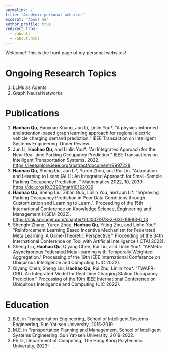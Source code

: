 ```yaml
---
permalink: /
title: "Academic personal websites"
excerpt: "About me"
author_profile: true
redirect_from: 
  - /about/
  - /about.html
---
```


Welcome! This is the front page of my personal websites!

Ongoing Research Topics
======
1. LLMs as Agents
2. Graph Neural Networks

Publications
======
1. **Haohao Qu**, Haoxuan Kuang, Jun Li, Linlin You*. "A physics-informed and attention-based graph learning approach for regional electric vehicle charging demand prediction." IEEE Transaction on Intelligent Systems Engineering. Under Review.
2. Jun Li, **Haohao Qu**, and Linlin You*. "An Integrated Approach for the Near Real-time Parking Occupancy Prediction." IEEE Transactions on Intelligent Transportation Systems. 2022. https://ieeexplore.ieee.org/abstract/document/9997228
3. **Haohao Qu**, Sheng Liu, Jun Li*, Yuren Zhou, and Rui Liu. "Adaptation and Learning to Learn (ALL): An Integrated Approach for Small-Sample Parking Occupancy Prediction. " Mathematics 2022, 10, 2039. https://doi.org/10.3390/math10122039
4. **Haohao Qu**, Sheng Liu, Zihan Guo, Linlin You, and Jun Li*. "Improving Parking Occupancy Prediction in Poor Data Conditions through Customization and Learning to Learn.".  Proceeding of the 15th International Conference on Knowledge Science, Engineering and Management (KSEM 2022). https://link.springer.com/chapter/10.1007/978-3-031-10983-6_13
5. Shenglv Zhang, Yuren Zhou, **Haohao Qu**, Yiting Zhu, and Linlin You*. "Reinforcement Learning Based Incentive Mechanism for Federated Meta Learning: A Game-Theoretic Perspective."  Proceeding of the 34th International Conference on Tool with Artificial Intelligence (ICTAI 2022). 
6. Sheng Liu, **Haohao Qu**, Qiyang Chen, Rui Liu, and Linlin You*. "AFMeta: Asynchronous Federated Meta-learning with Temporally Weighted Aggregation." Processing of the 19th IEEE International Conference on Ubiquitous Intelligence and Computing (UIC 2022).
7. Qiyang Chen, Sheng Liu, **Haohao Qu**, Rui Zhu, Linlin You*. "TWAFR-GRU: An Integrated Model for Real-time Charging Station Occupancy Prediction." Processing of the 19th IEEE International Conference on Ubiquitous Intelligence and Computing (UIC 2022).


Education
======
1. B.E. in Transportation Engineering, School of Intelligent Systems Engineering, Sun Yat-sen University, 2015-2019.
2. M.E. in Transportation Planning and Management, School of Intelligent Systems Engineering, Sun Yat-sen University, 2019-2022.
3. Ph.D., Department of Computing, The Hong Kong Polytechnic University, 2023-

